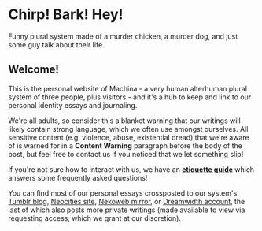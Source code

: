 # Chirp! Bark! Hey!

Funny plural system made of a murder chicken, a murder dog, and just some guy talk about their life.

## Welcome!

This is the personal website of Machina - a very human alterhuman plural system of three people, plus visitors - and it's a hub to keep and link to our personal identity essays and journaling.

We're all adults, so consider this a blanket warning that our writings will likely contain strong language, which we often use amongst ourselves. All sensitive content (e.g. violence, abuse, existential dread) that we're aware of is warned for in a <strong>Content Warning</strong> paragraph before the body of the post, but feel free to contact us if you noticed that we let something slip!

If you're not sure how to interact with us, we have an **[etiquette guide]()** which answers some frequently asked questions!

You can find most of our personal essays crossposted to our system's [Tumblr blog](https://knifedog-machina.tumblr.com), [Neocities site](https://chirp-bark-hey.neocities.org/), [Nekoweb mirror](https://chirp-bark-hey.nekoweb.org/index.html), or [Dreamwidth account](https://mackerelgray.dreamwidth.org), the last of which also posts more private writings (made available to view via requesting access, which we grant at our discretion).

